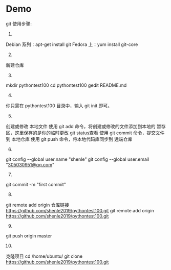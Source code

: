 # Demo

git 使用步骤:

1. 
Debian 系列：apt-get install git
Fedora 上：yum install git-core

2. 
新建仓库

3. 
mkdir pythontest100
cd pythontest100
gedit README.md

4. 
你只需在 pythontest100 目录中，输入 git init 即可。

5.
创建或修改 本地文件
使用 git add 命令，将创建或修改的文件添加到本地的 暂存区，这里保存的是你的临时更改 git status查看
使用 git commit 命令，提交文件到 本地仓库
使用 git push 命令，将本地代码库同步到 远端仓库

6.
git config --global user.name "shenle"
git config --global user.email "305030951@qq.com"

7.
git commit -m "first commit"

8.
git remote add origin 仓库链接
https://github.com/shenle2019/pythontest100.git
git remote add origin https://github.com/shenle2019/pythontest100.git

9.
git push origin master

10.
克隆项目
cd /home/ubuntu/
git clone https://github.com/shenle2019/pythontest100.git
